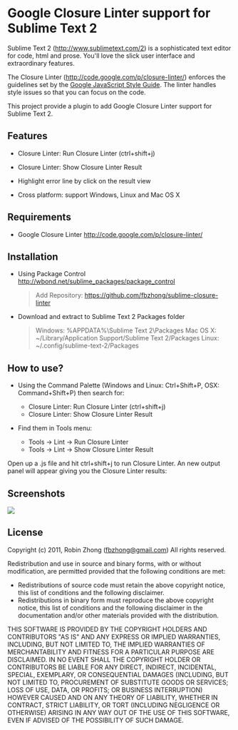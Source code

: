 Google Closure Linter support for Sublime Text 2
========================

Sublime Text 2 (http://www.sublimetext.com/2) is a sophisticated text editor for code, html and prose. You'll love the slick user interface and extraordinary features.

The Closure Linter (http://code.google.com/p/closure-linter/) enforces the guidelines set by the [Google JavaScript Style Guide](http://google-styleguide.googlecode.com/svn/trunk/javascriptguide.xml). The linter handles style issues so that you can focus on the code.

This project provide a plugin to add Google Closure Linter support for Sublime Text 2.

Features
-------------

- Closure Linter: Run Closure Linter (ctrl+shift+j)

- Closure Linter: Show Closure Linter Result

- Highlight error line by click on the result view

- Cross platform: support Windows, Linux and Mac OS X

Requirements
-------------

- Google Closure Linter http://code.google.com/p/closure-linter/

Installation
-------------

- Using Package Control http://wbond.net/sublime_packages/package_control
    > Add Repository: https://github.com/fbzhong/sublime-closure-linter

- Download and extract to Sublime Text 2 Packages folder
    > Windows:  %APPDATA%\Sublime Text 2\Packages
    > Mac OS X: ~/Library/Application Support/Sublime Text 2/Packages
    > Linux:    ~/.config/sublime-text-2/Packages

How to use?
-------------

- Using the Command Palette (Windows and Linux: Ctrl+Shift+P, OSX: Command+Shift+P) then search for:

    - Closure Linter: Run Closure Linter (ctrl+shift+j)
    - Closure Linter: Show Closure Linter Result

- Find them in Tools menu:
    - Tools -> Lint -> Run Closure Linter
    - Tools -> Lint -> Show Closure Linter Result

Open up a .js file and hit ctrl+shift+j to run Closure Linter. An new output panel will appear giving you the Closure Linter results:

Screenshots
-------------

![](https://github.com/fbzhong/sublime-closure-linter/raw/master/images/screenshot.png)

License
-------------

Copyright (c) 2011, Robin Zhong (fbzhong@gmail.com)
All rights reserved.

Redistribution and use in source and binary forms, with or without modification, are permitted provided that the following conditions are met:

- Redistributions of source code must retain the above copyright notice, this list of conditions and the following disclaimer.
- Redistributions in binary form must reproduce the above copyright notice, this list of conditions and the following disclaimer in the documentation and/or other materials provided with the distribution.

THIS SOFTWARE IS PROVIDED BY THE COPYRIGHT HOLDERS AND CONTRIBUTORS "AS IS" AND ANY EXPRESS OR IMPLIED WARRANTIES, INCLUDING, BUT NOT LIMITED TO, THE IMPLIED WARRANTIES OF MERCHANTABILITY AND FITNESS FOR A PARTICULAR PURPOSE ARE DISCLAIMED. IN NO EVENT SHALL THE COPYRIGHT HOLDER OR CONTRIBUTORS BE LIABLE FOR ANY DIRECT, INDIRECT, INCIDENTAL, SPECIAL, EXEMPLARY, OR CONSEQUENTIAL DAMAGES (INCLUDING, BUT NOT LIMITED TO, PROCUREMENT OF SUBSTITUTE GOODS OR SERVICES; LOSS OF USE, DATA, OR PROFITS; OR BUSINESS INTERRUPTION) HOWEVER CAUSED AND ON ANY THEORY OF LIABILITY, WHETHER IN CONTRACT, STRICT LIABILITY, OR TORT (INCLUDING NEGLIGENCE OR OTHERWISE) ARISING IN ANY WAY OUT OF THE USE OF THIS SOFTWARE, EVEN IF ADVISED OF THE POSSIBILITY OF SUCH DAMAGE.
